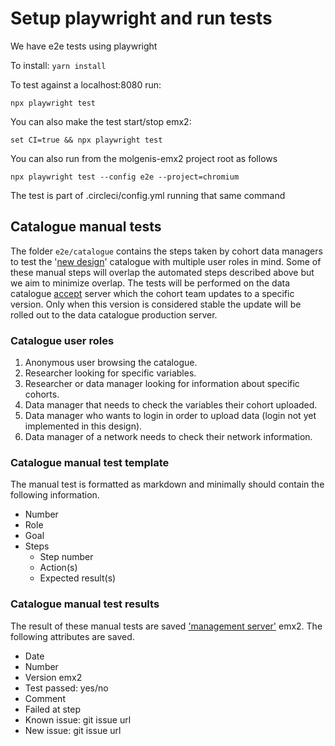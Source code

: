 # Setup playwright and run tests

We have e2e tests using playwright

To install:
```yarn install```

To test against a localhost:8080 run:

```npx playwright test```

You can also make the test start/stop emx2:

```set CI=true && npx playwright test```

You can also run from the molgenis-emx2 project root as follows

```npx playwright test --config e2e --project=chromium```

The test is part of .circleci/config.yml running that same command

## Catalogue manual tests

The folder `e2e/catalogue` contains the steps taken by cohort data managers to test the '[new design](https://data-catalogue.molgeniscloud.org/catalogue/ssr-catalogue)' catalogue with multiple user roles in mind. Some of these manual steps will overlap the automated steps described above but we aim to minimize overlap. The tests will be performed on the data catalogue [accept](https://data-catalogue-acc.molgeniscloud.org/catalogue/catalogue/#/networks-catalogue) server which the cohort team updates to a specific version. Only when this version is considered stable the update will be rolled out to the data catalogue production server.

### Catalogue user roles

1. Anonymous user browsing the catalogue.
2. Researcher looking for specific variables.
3. Researcher or data manager looking for information about specific cohorts.
4. Data manager that needs to check the variables their cohort uploaded.
5. Data manager who wants to login in order to upload data (login not yet implemented in this design).
6. Data manager of a network needs to check their network information.

### Catalogue manual test template

The manual test is formatted as markdown and minimally should contain the following information.

- Number
- Role
- Goal
- Steps
  - Step number
  - Action(s)
  - Expected result(s)

### Catalogue manual test results

The result of these manual tests are saved ['management server'](https://ez3.molgeniscloud.org/catalogue%20test%20results/tables/#/TestResults) emx2. The following attributes are saved.

- Date
- Number
- Version emx2
- Test passed: yes/no
- Comment
- Failed at step
- Known issue: git issue url
- New issue: git issue url
